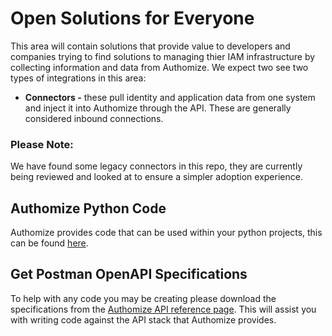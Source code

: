 # Open Solutions for Everyone
This area will contain solutions that provide value to developers and companies trying to find solutions to managing thier IAM infrastructure by collecting information and data from Authomize. We expect two see two types of integrations in this area:

- **Connectors -** these pull identity and application data from one system and inject it into Authomize through the API. These are generally considered inbound connections.

### Please Note:
We have found some legacy connectors in this repo, they are currently being reviewed and looked at to ensure a simpler adoption experience.

## Authomize Python Code
Authomize provides code that can be used within your python projects, this can be found [here](https://pypi.org/project/authomize-rest-api-client/).

## Get Postman OpenAPI Specifications
To help with any code you may be creating please download the specifications from the [Authomize API reference page](https://api.authomize.com/documentation). This will assist you with writing code against the API stack that Authomize provides.